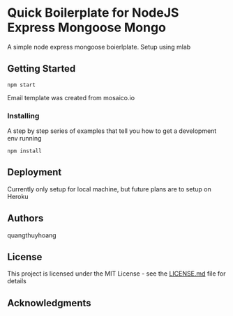 # Quick Boilerplate for NodeJS Express Mongoose Mongo

A simple node express mongoose boierlplate. Setup using mlab

## Getting Started

```
npm start
```

Email template was created from mosaico.io

### Installing

A step by step series of examples that tell you how to get a development env running


```
npm install
```


## Deployment

Currently only setup for local machine, but future plans are to setup on Heroku


## Authors

quangthuyhoang

## License

This project is licensed under the MIT License - see the [LICENSE.md](LICENSE.md) file for details

## Acknowledgments
